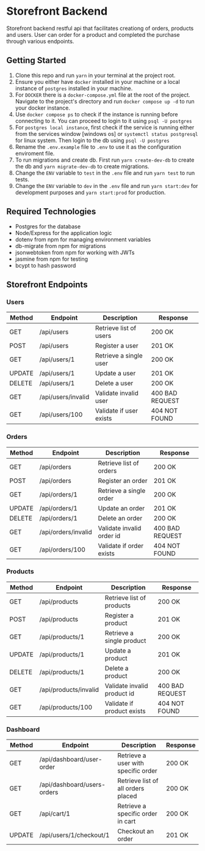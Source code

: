 # Storefront Backend
<p>
Storefront backend restful api that facilitates creationg of orders, products and users. User can order for a product and completed the purchase through various endpoints.
</p>


## Getting Started
1. Clone this repo and run `yarn` in your terminal at the project root.
2. Ensure you either have `docker` installed in your machine or a local instance of `postgres` installed in your machine.
3. For `DOCKER` there is a `docker-compose.yml` file at the root of the project. Navigate to the project's directory and run `docker compose up -d` to run your docker instance.
4. Use `docker compose ps` to check if the instance is running before connecting to it. You can proceed to login to it using `psql -U postgres`
5. For `postgres local instance`, first check if the service is running either from the services window [windows os] or `systemctl status postgresql` for linux system. Then login to the db using `psql -U postgres`
6. Rename the `.env.example` file to `.env` to use it as the configuration enviroment file.
7. To run migrations and create db. First run `yarn create-dev-db` to create the db and `yarn migrate-dev-db` to create migrations.
8. Change the `ENV` variable to `test` in the `.env` file and run `yarn test` to run tests.
9. Change the `ENV` variable to `dev` in the `.env` file and run `yarn start:dev` for development purposes and `yarn start:prod` for production.

## Required Technologies
- Postgres for the database
- Node/Express for the application logic
- dotenv from npm for managing environment variables
- db-migrate from npm for migrations
- jsonwebtoken from npm for working with JWTs
- jasmine from npm for testing
- bcypt to hash password

## Storefront Endpoints

### Users 

| Method | Endpoint | Description | Response |
--- | --- | --- | --- | 
GET | /api/users | Retrieve list of users | 200 OK
POST | /api/users | Register a user | 201 OK
GET | /api/users/1 | Retrieve a single user | 200 OK
UPDATE | /api/users/1 | Update a user | 201 OK
DELETE | /api/users/1 | Delete a user | 200 OK
GET | /api/users/invalid | Validate invalid user | 400 BAD REQUEST
GET | /api/users/100 | Validate if user exists | 404 NOT FOUND

### Orders 

| Method | Endpoint | Description | Response |
--- | --- | --- | --- | 
GET | /api/orders | Retrieve list of orders | 200 OK
POST | /api/orders | Register an order | 201 OK
GET | /api/orders/1 | Retrieve a single order | 200 OK
UPDATE | /api/orders/1 | Update an order | 201 OK
DELETE | /api/orders/1 | Delete an order | 200 OK
GET | /api/orders/invalid | Validate invalid order id | 400 BAD REQUEST
GET | /api/orders/100 | Validate if order exists | 404 NOT FOUND


### Products 

| Method | Endpoint | Description | Response |
--- | --- | --- | --- | 
GET | /api/products | Retrieve list of products | 200 OK
POST | /api/products | Register a product | 201 OK
GET | /api/products/1 | Retrieve a single product | 200 OK
UPDATE | /api/products/1 | Update a product | 201 OK
DELETE | /api/products/1 | Delete a product | 200 OK
GET | /api/products/invalid | Validate invalid product id | 400 BAD REQUEST
GET | /api/products/100 | Validate if product exists | 404 NOT FOUND


### Dashboard 

| Method | Endpoint | Description | Response |
--- | --- | --- | --- | 
GET | /api/dashboard/user-order | Retrieve a user with specific order | 200 OK
GET | /api/dashboard/users-orders | Retrieve list of all orders placed | 200 OK
GET | /api/cart/1 | Retrieve a specific order in cart | 200 OK
UPDATE | /api/users/1/checkout/1 | Checkout an order | 201 OK


